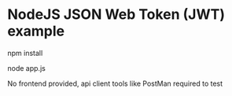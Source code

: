 # NodeJS JSON Web Token (JWT) example

npm install

node app.js

No frontend provided, api client tools like PostMan required to test

